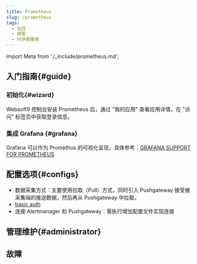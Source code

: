 ```yaml
---
title: Prometheus
slug: /prometheus
tags:
  - 监控
  - 报警
  - 时序数据库
---
```


import Meta from './_include/prometheus.md';

<Meta name="meta" />

## 入门指南{#guide}

### 初始化{#wizard}

Websoft9 控制台安装 Prometheus 后，通过 "我的应用" 查看应用详情，在 "访问" 标签页中获取登录信息。  

### 集成 Grafana {#grafana}

Grafana 可以作为 Promethus 的可视化呈现，具体参考：[GRAFANA SUPPORT FOR PROMETHEUS](https://prometheus.io/docs/visualization/grafana/)

## 配置选项{#configs}

- 数据采集方式：主要使用拉取（Pull）方式，同时引入 Pushgateway 接受被采集端的推送数据，然后再从 Pushgateway 中拉取。 
- [basic auth](https://prometheus.io/docs/guides/basic-auth/#hashing-a-password)
- 连接 Alertmanager 和 Pushgateway：需执行增加配置文件实现连接

## 管理维护{#administrator}

## 故障